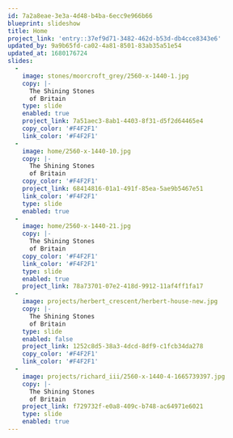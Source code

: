 ```yaml
---
id: 7a2a8eae-3e3a-4d48-b4ba-6ecc9e966b66
blueprint: slideshow
title: Home
project_link: 'entry::37ef9d71-3482-462d-b53d-db4cce8343e6'
updated_by: 9a9b65fd-ca02-4a81-8501-83ab35a51e54
updated_at: 1680176724
slides:
  -
    image: stones/moorcroft_grey/2560-x-1440-1.jpg
    copy: |-
      The Shining Stones 
      of Britain
    type: slide
    enabled: true
    project_link: 7a51aec3-8ab1-4403-8f31-d5f2d64465e4
    copy_color: '#F4F2F1'
    link_color: '#F4F2F1'
  -
    image: home/2560-x-1440-10.jpg
    copy: |-
      The Shining Stones
      of Britain
    copy_color: '#F4F2F1'
    project_link: 68414816-01a1-491f-85ea-5ae9b5467e51
    link_color: '#F4F2F1'
    type: slide
    enabled: true
  -
    image: home/2560-x-1440-21.jpg
    copy: |-
      The Shining Stones
      of Britain
    copy_color: '#F4F2F1'
    link_color: '#F4F2F1'
    type: slide
    enabled: true
    project_link: 78a73701-07e2-418d-9912-11af4ff1fa17
  -
    image: projects/herbert_crescent/herbert-house-new.jpg
    copy: |-
      The Shining Stones
      of Britain
    type: slide
    enabled: false
    project_link: 1252c8d5-38a3-4dcd-8df9-c1fcb34da278
    copy_color: '#F4F2F1'
    link_color: '#F4F2F1'
  -
    image: projects/richard_iii/2560-x-1440-4-1665739397.jpg
    copy: |-
      The Shining Stones
      of Britain
    project_link: f729732f-e0a8-409c-b748-ac64971e6021
    type: slide
    enabled: true
---
```

